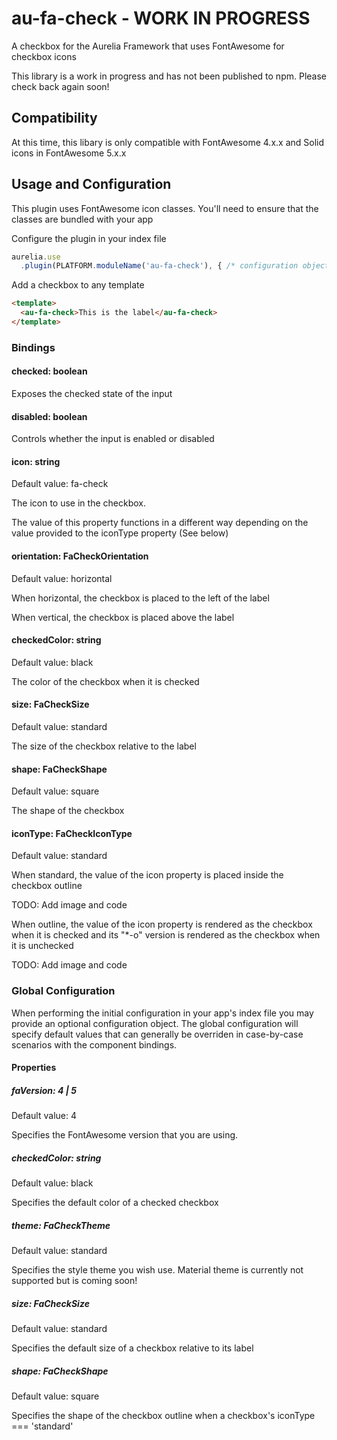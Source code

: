 # au-fa-check - WORK IN PROGRESS
A checkbox for the Aurelia Framework that uses FontAwesome for checkbox icons

This library is a work in progress and has not been published to npm.  Please check back again soon!

## Compatibility
At this time, this libary is only compatible with FontAwesome 4.x.x and Solid icons in FontAwesome 5.x.x

## Usage and Configuration
This plugin uses FontAwesome icon classes.  You'll need to ensure that the classes are bundled with your app

Configure the plugin in your index file
```javascript
aurelia.use
  .plugin(PLATFORM.moduleName('au-fa-check'), { /* configuration object */})
```

Add a checkbox to any template
```html
<template>
  <au-fa-check>This is the label</au-fa-check>
</template>
```

### Bindings
#### checked: boolean
Exposes the checked state of the input

#### disabled: boolean
Controls whether the input is enabled or disabled

#### icon: string
Default value: fa-check

The icon to use in the checkbox. 

The value of this property functions in a different way depending on the value provided to the iconType property (See below)

#### orientation: FaCheckOrientation
Default value: horizontal

When horizontal, the checkbox is placed to the left of the label

When vertical, the checkbox is placed above the label

#### checkedColor: string
Default value: black

The color of the checkbox when it is checked

#### size: FaCheckSize
Default value: standard

The size of the checkbox relative to the label

#### shape: FaCheckShape
Default value: square

The shape of the checkbox

#### iconType: FaCheckIconType
Default value: standard

When standard, the value of the icon property is placed inside the checkbox outline

TODO: Add image and code

When outline, the value of the icon property is rendered as the checkbox when it is checked and its "*-o" version is rendered as the checkbox when it is unchecked

TODO: Add image and code

### Global Configuration
When performing the initial configuration in your app's index file you may provide an optional configuration object.  The global configuration will specify default values that can generally be overriden in case-by-case scenarios with the component bindings.

#### Properties
##### faVersion: 4 | 5
Default value: 4

Specifies the FontAwesome version that you are using.

##### checkedColor: string
Default value: black

Specifies the default color of a checked checkbox

##### theme: FaCheckTheme
Default value: standard

Specifies the style theme you wish use.  Material theme is currently not supported but is coming soon!

##### size: FaCheckSize
Default value: standard

Specifies the default size of a checkbox relative to its label

##### shape: FaCheckShape
Default value: square

Specifies the shape of the checkbox outline when a checkbox's iconType === 'standard'
